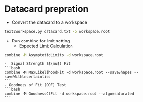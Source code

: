 # Datacard prepration



- Convert the datacard to a workspace
```bash
text2workspace.py datacard.txt -o workspace.root
```

- Run combine for limit setting 
    -    Expected Limit Calculation
```bash
combine -M AsymptoticLimits -d workspace.root
```
    -  Signal Strength ($\mu$) Fit
    ```bash
    combine -M MaxLikelihoodFit -d workspace.root --saveShapes --saveWithUncertainties
    ```
    - Goodness of Fit (GOF) Test
    ```bash
    combine -M GoodnessOfFit -d workspace.root --algo=saturated
    ```

